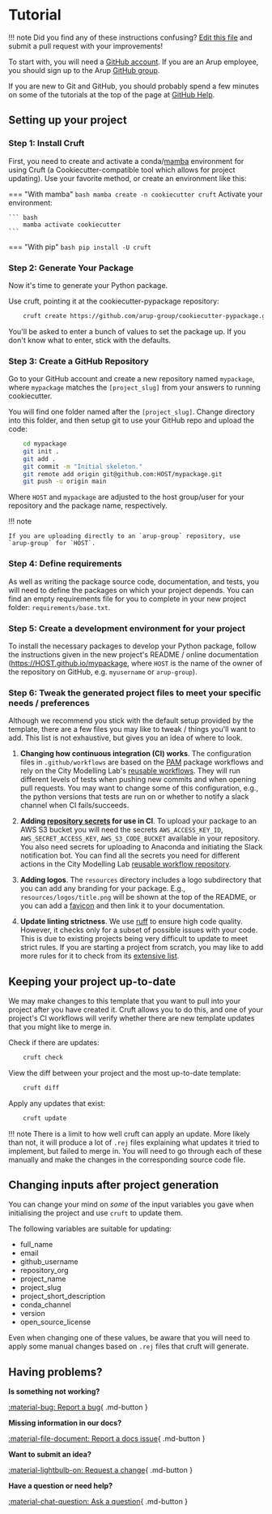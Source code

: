 # Tutorial

!!! note
    Did you find any of these instructions confusing? [Edit this file] and submit a pull request with your improvements!

[Edit this file]: https://github.com/arup-group/cookiecutter-pypackage/blob/main/docs/tutorial.md

To start with, you will need a [GitHub account](https://github.com/).
If you are an Arup employee, you should sign up to the Arup [GitHub group](https://github.arup.com/signup).

If you are new to Git and GitHub, you should probably spend a few minutes on some of the tutorials at the top of the page at [GitHub Help](https://help.github.com/).

## Setting up your project

### Step 1: Install Cruft

First, you need to create and activate a conda/[mamba](https://mamba.readthedocs.io/en/latest/index.html) environment for using Cruft (a Cookiecutter-compatible tool which allows for project updating).
Use your favorite method, or create an environment like this:


=== "With mamba"
    ``` bash
        mamba create -n cookiecutter cruft
    ```
    Activate your environment:

    ``` bash
        mamba activate cookiecutter
    ```

=== "With pip"
    ``` bash
        pip install -U cruft
    ```

### Step 2: Generate Your Package

Now it's time to generate your Python package.

Use cruft, pointing it at the cookiecutter-pypackage repository:

``` bash
    cruft create https://github.com/arup-group/cookiecutter-pypackage.git
```

You'll be asked to enter a bunch of values to set the package up.
If you don't know what to enter, stick with the defaults.


### Step 3: Create a GitHub Repository

Go to your GitHub account and create a new repository named ``mypackage``, where ``mypackage`` matches the ``[project_slug]`` from your answers to running cookiecutter.

You will find one folder named after the ``[project_slug]``.
Change directory into this folder, and then setup git to use your GitHub repo and upload the code:

```bash
    cd mypackage
    git init .
    git add .
    git commit -m "Initial skeleton."
    git remote add origin git@github.com:HOST/mypackage.git
    git push -u origin main
```

Where `HOST` and `mypackage` are adjusted to the host group/user for your repository and the package name, respectively.

!!! note

    If you are uploading directly to an `arup-group` repository, use `arup-group` for `HOST`.

### Step 4: Define requirements

As well as writing the package source code, documentation, and tests, you will need to define the packages on which your project depends.
You can find an empty requirements file for you to complete in your new project folder: `requirements/base.txt`.

### Step 5: Create a development environment for your project

To install the necessary packages to develop your Python package, follow the instructions given in the new project's README / online documentation (https://HOST.github.io/mypackage, where `HOST` is the name of the owner of the repository on GitHub, e.g. `myusername` or `arup-group`).

### Step 6: Tweak the generated project files to meet your specific needs / preferences

Although we recommend you stick with the default setup provided by the template, there are a few files you may like to tweak / things you'll want to add.
This list is not exhaustive, but gives you an idea of where to look.

1. **Changing how continuous integration (CI) works**.
The configuration files in `.github/workflows` are based on the [PAM](https://github.com/arup-group/pam) package workflows and rely on the City Modelling Lab's [reusable workflows](https://github.com/arup-group/actions-city-modelling-lab).
They will run different levels of tests when pushing new commits and when opening pull requests.
You may want to change some of this configuration, e.g., the python versions that tests are run on or whether to notify a slack channel when CI fails/succeeds.

2. **Adding [repository secrets](https://docs.github.com/en/actions/security-guides/using-secrets-in-github-actions#creating-secrets-for-a-repository) for use in CI**.
To upload your package to an AWS S3 bucket you will need the secrets `AWS_ACCESS_KEY_ID`, `AWS_SECRET_ACCESS_KEY`, `AWS_S3_CODE_BUCKET` available in your repository.
You also need secrets for uploading to Anaconda and initiating the Slack notification bot.
You can find all the secrets you need for different actions in the City Modelling Lab [reusable workflow repository](https://github.com/arup-group/actions-city-modelling-lab).

3. **Adding logos**.
The `resources` directory includes a logo subdirectory that you can add any branding for your package.
E.g., `resources/logos/title.png` will be shown at the top of the README, or you can add a [favicon](https://squidfunk.github.io/mkdocs-material/setup/changing-the-logo-and-icons/#favicon) and then link it to your documentation.

4. **Update linting strictness**.
We use [ruff](https://beta.ruff.rs/docs/) to ensure high code quality.
However, it checks only for a subset of possible issues with your code.
This is due to existing projects being very difficult to update to meet strict rules.
If you are starting a project from scratch, you may like to add more rules for it to check from its [extensive list](https://beta.ruff.rs/docs/rules/).


## Keeping your project up-to-date

We may make changes to this template that you want to pull into your project after you have created it.
Cruft allows you to do this, and one of your project's CI workflows will verify whether there are new template updates that you might like to merge in.

Check if there are updates:
``` bash
    cruft check
```

View the diff between your project and the most up-to-date template:
``` bash
    cruft diff
```

Apply any updates that exist:

``` bash
    cruft update
```

!!! note
    There is a limit to how well cruft can apply an update.
    More likely than not, it will produce a lot of `.rej` files explaining what updates it tried to implement, but failed to merge in.
    You will need to go through each of these manually and make the changes in the corresponding source code file.

## Changing inputs after project generation

You can change your mind on *some* of the input variables you gave when initialising the project and use `cruft` to update them.

The following variables are suitable for updating:

- full_name
- email
- github_username
- repository_org
- project_name
- project_slug
- project_short_description
- conda_channel
- version
- open_source_license

Even when changing one of these values, be aware that you will need to apply some manual changes based on `.rej` files that cruft will generate.

## Having problems?

__Is something not working?__

[:material-bug: Report a bug](https://github.com/arup-group/cookiecutter-pypackage/issues/new?template=BUG-REPORT.yml "Report a bug in the template by creating an issue and a reproduction"){ .md-button }

__Missing information in our docs?__

[:material-file-document: Report a docs issue](https://github.com/arup-group/cookiecutter-pypackage/issues/new?template=DOCS.yml "Report missing information or potential inconsistencies in our documentation"){ .md-button }

__Want to submit an idea?__

[:material-lightbulb-on: Request a change](https://github.com/arup-group/cookiecutter-pypackage/issues/new?template=FEATURE-REQUEST.yml "Propose a change or feature request or suggest an improvement"){ .md-button }

__Have a question or need help?__

[:material-chat-question: Ask a question](https://github.com/arup-group/cookiecutter-pypackage/discussions "Ask questions on our discussion board and get in touch with our community"){ .md-button }